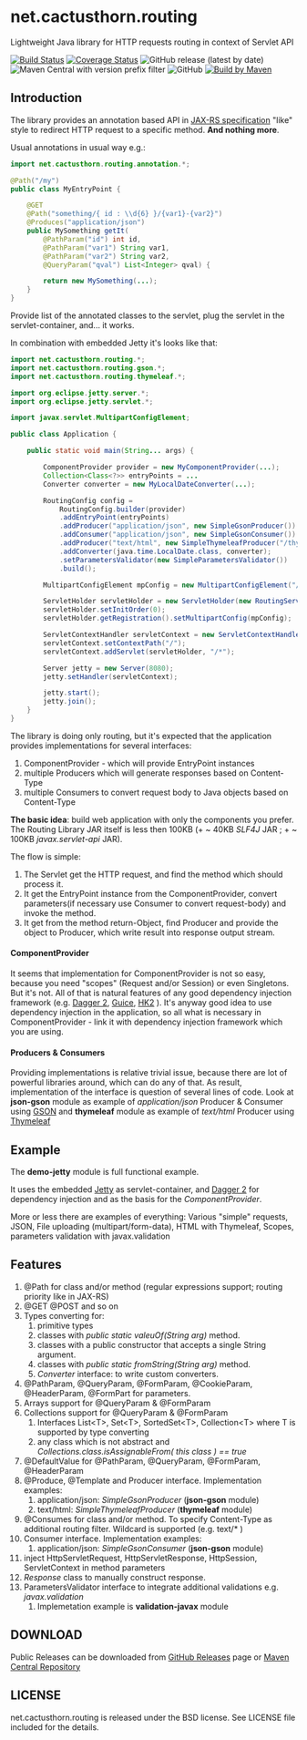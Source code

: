 
# net.cactusthorn.routing

Lightweight Java library for HTTP requests routing in context of Servlet API

[![Build Status](https://travis-ci.com/Gmugra/net.cactusthorn.routing.svg?branch=main)](https://travis-ci.com/Gmugra/net.cactusthorn.routing) [![Coverage Status](https://coveralls.io/repos/github/Gmugra/net.cactusthorn.routing/badge.svg?branch=main)](https://coveralls.io/github/Gmugra/net.cactusthorn.routing?branch=main) ![GitHub release (latest by date)](https://img.shields.io/github/v/release/Gmugra/net.cactusthorn.routing) ![Maven Central with version prefix filter](https://img.shields.io/maven-central/v/net.cactusthorn.routing/core/0.25) ![GitHub](https://img.shields.io/github/license/Gmugra/net.cactusthorn.routing) [![Build by Maven](http://maven.apache.org/images/logos/maven-feather.png)](http://maven.apache.org)

## Introduction

The library provides an annotation based API in [JAX-RS specification](https://www.oracle.com/technical-resources/articles/java/jax-rs.html) "like" style to redirect HTTP request to a specific method. **And nothing more**.

Usual annotations in usual way e.g.:
```java
import net.cactusthorn.routing.annotation.*;

@Path("/my")
public class MyEntryPoint {

    @GET
    @Path("something/{ id : \\d{6} }/{var1}-{var2}")
    @Produces("application/json")
    public MySomething getIt(
        @PathParam("id") int id,
        @PathParam("var1") String var1,
        @PathParam("var2") String var2,
        @QueryParam("qval") List<Integer> qval) {

        return new MySomething(...);
    }
}
```
Provide list of the annotated classes to the servlet, plug the servlet in the servlet-container, and... it works.

In combination with embedded Jetty it's looks like that:
```java
import net.cactusthorn.routing.*;
import net.cactusthorn.routing.gson.*;
import net.cactusthorn.routing.thymeleaf.*;

import org.eclipse.jetty.server.*;
import org.eclipse.jetty.servlet.*;

import javax.servlet.MultipartConfigElement;

public class Application {

    public static void main(String... args) {

        ComponentProvider provider = new MyComponentProvider(...);
        Collection<Class<?>> entryPoints = ...
        Converter converter = new MyLocalDateConverter(...);

        RoutingConfig config =
            RoutingConfig.builder(provider)
            .addEntryPoint(entryPoints)
            .addProducer("application/json", new SimpleGsonProducer())
            .addConsumer("application/json", new SimpleGsonConsumer())
            .addProducer("text/html", new SimpleThymeleafProducer("/thymeleaf/"))
            .addConverter(java.time.LocalDate.class, converter);
            .setParametersValidator(new SimpleParametersValidator())
            .build();

        MultipartConfigElement mpConfig = new MultipartConfigElement("/tmp", 1024 * 1024, 1024 * 1024 * 5, 1024 * 1024 * 5 * 5);

        ServletHolder servletHolder = new ServletHolder(new RoutingServlet(config));
        servletHolder.setInitOrder(0);
        servletHolder.getRegistration().setMultipartConfig(mpConfig);

        ServletContextHandler servletContext = new ServletContextHandler(ServletContextHandler.SESSIONS);
        servletContext.setContextPath("/");
        servletContext.addServlet(servletHolder, "/*");

        Server jetty = new Server(8080);
        jetty.setHandler(servletContext);

        jetty.start();
        jetty.join();
    }
}
```
The library is doing only routing, but it's expected that the application provides implementations for several interfaces:
1. ComponentProvider - which will provide EntryPoint instances
1. multiple Producers which will generate responses based on Content-Type
1. multiple Consumers to convert request body to Java objects based on Content-Type

**The basic idea**: build web application with only the components you prefer.
The Routing Library JAR itself is less then 100KB (+ ~ 40KB _SLF4J_ JAR ; + ~ 100KB _javax.servlet-api_ JAR).

The flow is simple:
1. The Servlet get the HTTP request, and find the method which should process it.
1. It get the EntryPoint instance from the ComponentProvider, convert parameters(if necessary use Consumer to convert request-body) and invoke the method.
1. It get from the method return-Object, find Producer and provide the object to Producer, which write result into response output stream.

#### ComponentProvider
It seems that implementation for ComponentProvider is not so easy, because you need "scopes" (Request and/or Session) or even Singletons.
But it's not. All of that is natural features of any good dependency injection framework (e.g. [Dagger 2](https://dagger.dev), [Guice](https://github.com/google/guice), [HK2](https://javaee.github.io/hk2/) ). It's anyway good idea to use dependency injection in the application, so all what is necessary in ComponentProvider - link it with dependency injection framework which you are using.

#### Producers & Consumers
Providing implementations is relative trivial issue, because there are lot of powerful libraries around, which can do any of that.
As result, implementation of the interface is question of several lines of code. Look at **json-gson** module as example of _application/json_ Producer & Consumer using [GSON](https://github.com/google/gson) and **thymeleaf** module as example of _text/html_ Producer using [Thymeleaf](https://www.thymeleaf.org)

## Example

The **demo-jetty** module is full functional example.

It uses the embedded [Jetty](https://www.eclipse.org/jetty/) as servlet-container,
and [Dagger 2](https://dagger.dev) for dependency injection and as the basis for the _ComponentProvider_.

More or less there are examples of everything:
Various "simple" requests, JSON, File uploading (multipart/form-data), HTML with Thymeleaf, Scopes, parameters validation with javax.validation

## Features

1. @Path for class and/or method (regular expressions support; routing priority like in JAX-RS)
1. @GET @POST and so on
1. Types converting for:
   1. primitive types
   1. classes with _public static valeuOf(String arg)_ method.
   1. classes with a public constructor that accepts a single String argument.
   1. classes with _public static fromString(String arg)_ method.
   1. _Converter_ interface: to write custom converters.
1. @PathParam, @QueryParam, @FormParam, @CookieParam, @HeaderParam, @FormPart for parameters.
1. Arrays support for @QueryParam & @FormParam
1. Collections support for @QueryParam & @FormParam
   1. Interfaces List\<T\>, Set\<T\>, SortedSet\<T\>, Collection\<T\> where T is supported by type converting
   1. any class which is not abstract and _Collections.class.isAssignableFrom( this class ) == true_
1. @DefaultValue for @PathParam, @QueryParam, @FormParam, @HeaderParam
1. @Produce, @Template and Producer interface. Implementation examples:
   1. application/json: _SimpleGsonProducer_ (**json-gson** module)
   1. text/html: _SimpleThymeleafProducer_ (**thymeleaf** module)
1. @Consumes for class and/or method. To specify Content-Type as additional routing filter. Wildcard is supported (e.g. text/* )
1. Consumer interface. Implementation examples:
   1. application/json: _SimpleGsonConsumer_ (**json-gson** module)
1. inject HttpServletRequest, HttpServletResponse, HttpSession, ServletContext in method parameters
1. _Response_ class to manually construct response.
1. ParametersValidator interface to integrate additional validations e.g. _javax.validation_
   1. Implemetation example is **validation-javax** module

## DOWNLOAD

Public Releases can be downloaded from [GitHub Releases](https://github.com/Gmugra/net.cactusthorn.routing/releases) page or [Maven Central Repository](https://search.maven.org/search?q=g:net.cactusthorn.routing)

## LICENSE

net.cactusthorn.routing is released under the BSD license. See LICENSE file included for the details.



